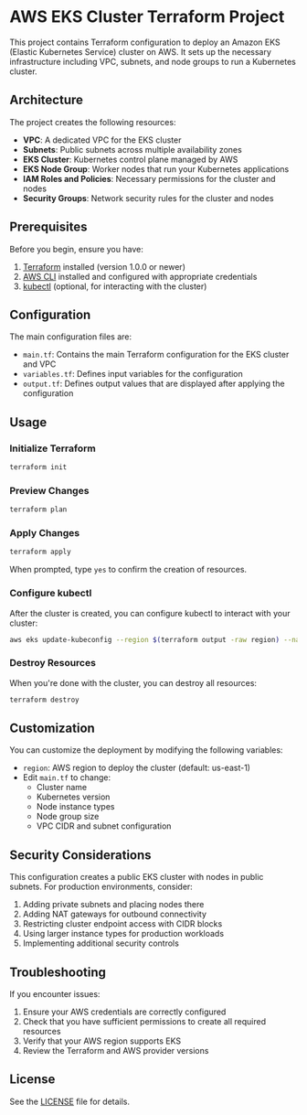 # AWS EKS Cluster Terraform Project

This project contains Terraform configuration to deploy an Amazon EKS (Elastic Kubernetes Service) cluster on AWS. It sets up the necessary infrastructure including VPC, subnets, and node groups to run a Kubernetes cluster.

## Architecture

The project creates the following resources:

- **VPC**: A dedicated VPC for the EKS cluster
- **Subnets**: Public subnets across multiple availability zones
- **EKS Cluster**: Kubernetes control plane managed by AWS
- **EKS Node Group**: Worker nodes that run your Kubernetes applications
- **IAM Roles and Policies**: Necessary permissions for the cluster and nodes
- **Security Groups**: Network security rules for the cluster and nodes

## Prerequisites

Before you begin, ensure you have:

1. [Terraform](https://www.terraform.io/downloads.html) installed (version 1.0.0 or newer)
2. [AWS CLI](https://aws.amazon.com/cli/) installed and configured with appropriate credentials
3. [kubectl](https://kubernetes.io/docs/tasks/tools/install-kubectl/) (optional, for interacting with the cluster)

## Configuration

The main configuration files are:

- `main.tf`: Contains the main Terraform configuration for the EKS cluster and VPC
- `variables.tf`: Defines input variables for the configuration
- `output.tf`: Defines output values that are displayed after applying the configuration

## Usage

### Initialize Terraform

```bash
terraform init
```

### Preview Changes

```bash
terraform plan
```

### Apply Changes

```bash
terraform apply
```

When prompted, type `yes` to confirm the creation of resources.

### Configure kubectl

After the cluster is created, you can configure kubectl to interact with your cluster:

```bash
aws eks update-kubeconfig --region $(terraform output -raw region) --name $(terraform output -raw cluster_name)
```

### Destroy Resources

When you're done with the cluster, you can destroy all resources:

```bash
terraform destroy
```

## Customization

You can customize the deployment by modifying the following variables:

- `region`: AWS region to deploy the cluster (default: us-east-1)
- Edit `main.tf` to change:
  - Cluster name
  - Kubernetes version
  - Node instance types
  - Node group size
  - VPC CIDR and subnet configuration

## Security Considerations

This configuration creates a public EKS cluster with nodes in public subnets. For production environments, consider:

1. Adding private subnets and placing nodes there
2. Adding NAT gateways for outbound connectivity
3. Restricting cluster endpoint access with CIDR blocks
4. Using larger instance types for production workloads
5. Implementing additional security controls

## Troubleshooting

If you encounter issues:

1. Ensure your AWS credentials are correctly configured
2. Check that you have sufficient permissions to create all required resources
3. Verify that your AWS region supports EKS
4. Review the Terraform and AWS provider versions

## License

See the [LICENSE](LICENSE) file for details.
